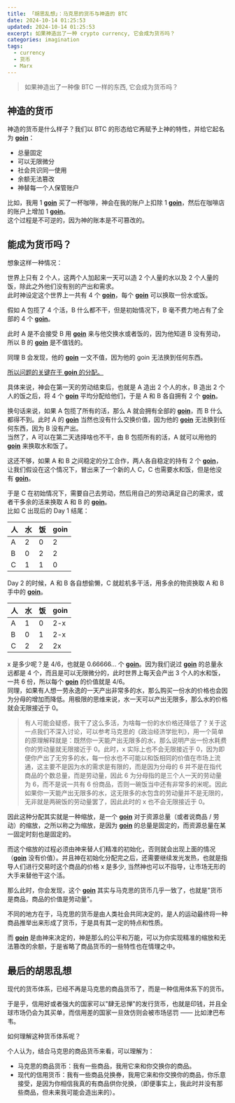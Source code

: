 ```yaml
---
title: 「胡思乱想」：马克思的货币与神造的 BTC
date: 2024-10-14 01:25:53
updated: 2024-10-14 01:25:53
excerpt: 如果神造出了一种 crypto currency, 它会成为货币吗？
categories: imagination
tags:
  - currency
  - 货币
  - Marx
---
```


> 如果神造出了一种像 BTC 一样的东西, 它会成为货币吗？

## 神造的货币

神造的货币是什么样子？我们以 BTC 的形态给它再赋予上神的特性，并给它起名为 <u>**goin**</u>：

- 总量固定
- 可以无限微分
- 社会共识同一使用
- 余额无法篡改
- 神替每一个人保管账户

比如，我用 1 <u>**goin**</u> 买了一杯咖啡，神会在我的账户上扣除 1 <u>**goin**</u>，然后在咖啡店的账户上增加 1 <u>**goin**</u>。  
这个过程是不可逆的，因为神的账本是不可篡改的。

## 能成为货币吗？

想象这样一种情况：

世界上只有 2 个人，这两个人加起来一天可以造 2 个人量的水以及 2 个人量的饭，除此之外他们没有别的产出和需求。  
此时神设定这个世界上一共有 4 个 <u>**goin**</u>，每个 <u>**goin**</u> 可以换取一份水或饭。

假如 A 包揽了 4 个活，B 什么都不干，但是初始情况下，B 毫不费力地占有了全部的 4 个 <u>**goin**</u>。

此时 A 是不会接受 B 用 <u>**goin**</u> 来与他交换水或者饭的，因为他知道 B 没有劳动，所以 B 的 <u>**goin**</u> 是不值钱的。

同理 B 会发现，他的 <u>**goin**</u> 一文不值，因为他的 goin 无法换到任何东西。

<u>所以问题的关键在于 **goin** 的分配。</u>

具体来说，神会在第一天的劳动结束后，也就是 A 造出 2 个人的水，B 造出 2 个人的饭之后，将 4 个 <u>**goin**</u> 平均分配给他们，于是 A 和 B 各自拥有 2 个 <u>**goin**</u>。

换句话来说，如果 A 包揽了所有的活，那么 A 就会拥有全部的 <u>**goin**</u>，而 B 什么都得不到。此时 A 的 <u>**goin**</u> 当然也没有什么交换价值，因为他的 <u>**goin**</u> 无法换到任何东西，因为 B 没有产出。  
当然了，A 可以在第二天选择啥也不干，由 B 包揽所有的活，A 就可以用他的 <u>**goin**</u> 来换取水和饭了。

这还不够，如果 A 和 B 之间稳定的分工合作，两人各自稳定的持有 2 个 <u>**goin**</u>，让我们假设在这个情况下，冒出来了一个新的人 C，C 也需要水和饭，但是他没有 <u>**goin**</u>。  

于是 C 在初始情况下，需要自己去劳动，然后用自己的劳动满足自己的需求，或者干多余的活来换取 A 和 B 的 <u>**goin**</u>。  
比如 C 出现后的 Day 1 结尾：

| 人  | 水  | 饭  | goin |
| --- | --- | --- | ---- |
| A   | 2   | 0   | 2    |
| B   | 0   | 2   | 2    |
| C   | 1   | 1   | 0    |

Day 2 的时候，A 和 B 各自想偷懒，C 就趁机多干活，用多余的物资换取 A 和 B 手中的 <u>**goin**</u>。

| 人  | 水  | 饭  | goin |
| --- | --- | --- | ---- |
| A   | 1   | 0   | 2-x  |
| B   | 0   | 1   | 2-x  |
| C   | 2   | 2   | 2x   |

x 是多少呢？是 4/6，也就是 0.66666... 个 <u>**goin**</u>。因为我们说过 <u>**goin**</u> 的总量永远都是 4 个，而且是可以无限微分的，此时世界上每天会产出 3 个人的水和饭，一共 6 份，所以每个 <u>**goin**</u> 的价值就是 4/6。  
同理，如果有人想一劳永逸的一天产出非常多的水，那么购买一份水的价格也会因为分母的增加而降低。用极限的思维来说，水一天可以产出无限多，那么水的价格就会无限接近于 0。  
> 有人可能会疑惑，我干了这么多活，为啥每一份的水价格还降低了？关于这一点我们不深入讨论，可以参考马克思的《政治经济学批判》，用一个简单的原理解释就是：既然你一天能产出无限多的水，那么说明产出一份水耗费你的劳动量就无限接近于 0。此时，x 实际上也不会无限接近于 0，因为即便你产出了无穷多的水，每一份水也不可能以和饭相同的价值在市场上流通，这主要不是因为水的需求是有限的，而是因为分母的 6 并不是在指代商品的个数总量，而是劳动量，因此 6 为分母指的是三个人一天的劳动量为 6，而不是说一共有 6 份商品，否则一碗饭当中还有非常多的米呢。因此如果你一天能产出无限多的水，这无限多的水包含的劳动量并不是无限的，无非就是两碗饭的劳动量罢了，因此此时的 x 也不会无限接近于 0。

因此这种分配其实就是一种缩放，是一个 <u>**goin**</u> 对于资源总量（或者说商品 / 劳动）的缩放，之所以称之为缩放，是因为 <u>**goin**</u> 的总量是固定的，而资源总量在某一固定时刻也是固定的。

而这个缩放的过程必须由神来替人们精准的初始化，否则就会出现上面的情况（<u>**goin**</u> 没有价值）。并且神在初始化分配完之后，还需要继续发光发热，也就是指导人们进行交易时这个商品的价格 x 是多少, 当然神也可以不指导，让市场无形的大手来替他干这个活。  

那么此时，你会发现，这个 <u>**goin**</u> 其实与马克思的货币几乎一致了，也就是"货币是商品，商品的价值是劳动量"。

不同的地方在于，马克思的货币是由人类社会共同决定的，是人的运动最终将一种商品推举出来形成了货币，于是具有其一定的特点和性质。

而 <u>**goin**</u> 是由神来决定的，神是那么的公平和万能，可以为你实现精准的缩放和无法篡改的余额，于是省略了商品货币的一些特性也在情理之中。

## 最后的胡思乱想

现代的货币体系，已经不再是马克思的商品货币了，而是一种信用体系下的货币。

于是乎，信用好或者强大的国家可以"肆无忌惮"的发行货币，也就是印钱，并且全球市场仍会为其买单，而信用差的国家一旦效仿则会被市场惩罚 —— 比如津巴布韦。

如何理解这种货币体系呢？

个人认为，结合马克思的商品货币来看，可以理解为：

- 马克思的商品货币：我有一些商品，我用它来和你交换你的商品。
- 现代的信用货币：我有一些商品兑换券，我用它来和你交换你的商品，你乐意接受，是因为你相信我真的有商品供你兑换，（即便事实上，我此时并没有那些商品，但未来我可能会造出来的）。
